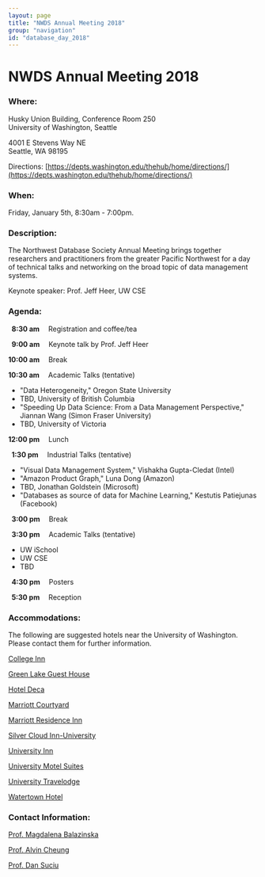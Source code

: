 ```yaml
---
layout: page
title: "NWDS Annual Meeting 2018"
group: "navigation"
id: "database_day_2018"
---
```


# NWDS Annual Meeting 2018

### **Where**: 

Husky Union Building, Conference Room 250  
University of Washington, Seattle

4001 E Stevens Way NE  
Seattle, WA 98195

Directions: [https://depts.washington.edu/thehub/home/directions/](https://depts.washington.edu/thehub/home/directions/)

### **When**: 

Friday, January 5th, 8:30am - 7:00pm.

### **Description**:

The Northwest Database Society Annual Meeting brings together researchers and practitioners from the greater Pacific Northwest for a day of technical talks and networking on the broad topic of data management systems.

Keynote speaker: Prof. Jeff Heer, UW CSE

### **Agenda**:


**&nbsp;&nbsp;8:30 am&emsp;** Registration and coffee/tea

**&nbsp;&nbsp;9:00 am&emsp;** Keynote talk by Prof. Jeff Heer

**10:00 am&emsp;** Break

**10:30 am&emsp;** Academic Talks (tentative)

* "Data Heterogeneity," Oregon State University
* TBD, University of British Columbia
* "Speeding Up Data Science: From a Data Management Perspective," Jiannan Wang (Simon Fraser University)
* TBD, University of Victoria


**12:00 pm&emsp;** Lunch

**&nbsp;&nbsp;1:30 pm&emsp;** Industrial Talks (tentative)

* "Visual Data Management System," Vishakha Gupta-Cledat (Intel)
* "Amazon Product Graph," Luna Dong (Amazon)
* TBD, Jonathan Goldstein (Microsoft)
* "Databases as source of data for Machine Learning," Kestutis Patiejunas (Facebook)

**&nbsp;&nbsp;3:00 pm&emsp;** Break

**&nbsp;&nbsp;3:30 pm&emsp;** Academic Talks (tentative)

* UW iSchool
* UW CSE
* TBD

**&nbsp;&nbsp;4:30 pm&emsp;** Posters

**&nbsp;&nbsp;5:30 pm&emsp;** Reception

### **Accommodations**:

The following are suggested hotels near the University of Washington.  
Please contact them for further information.

[College Inn](http://www.collegeinnseattle.com/)

[Green Lake Guest House](https://www.greenlakeguesthouse.com/)

[Hotel Deca](http://www.hoteldeca.com/)

[Marriott Courtyard](http://www.marriott.com/hotels/travel/seacd-courtyard-seattle-downtown-lake-union/)

[Marriott Residence Inn](http://www.marriott.com/hotels/travel/seaud-residence-inn-seattle-university-district/)

[Silver Cloud Inn-University](https://www.silvercloud.com/university/)

[University Inn](http://www.universityinnseattle.com/)

[University Motel Suites](http://www.universitymotelsuites.com/)

[University Travelodge](http://www.travelodgeseattleuniversity.com/)

[Watertown Hotel](http://www.watertownseattle.com/)

### **Contact Information**:

[Prof. Magdalena Balazinska](https://www.cs.washington.edu/people/faculty/magda)

[Prof. Alvin Cheung](https://homes.cs.washington.edu/~akcheung/)

[Prof. Dan Suciu](https://homes.cs.washington.edu/~suciu/)
